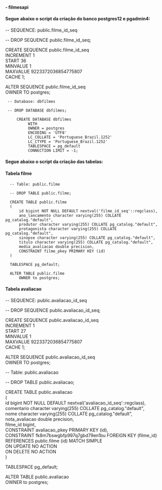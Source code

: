 #### - filmesapi

#### Segue abaixo o script da criação do banco postgres12 e pgadmin4:

-- SEQUENCE: public.filme_id_seq <br/>

-- DROP SEQUENCE public.filme_id_seq; <br/>

CREATE SEQUENCE public.filme_id_seq <br/>
    INCREMENT 1  <br/>
    START 36     <br/>
    MINVALUE 1   <br/>
    MAXVALUE 9223372036854775807  <br/>
    CACHE 1;  <br/>

ALTER SEQUENCE public.filme_id_seq  <br/>
    OWNER TO postgres;  <br/>
 
     -- Database: dbfilmes 

     -- DROP DATABASE dbfilmes;

         CREATE DATABASE dbfilmes
              WITH
              OWNER = postgres
              ENCODING = 'UTF8'
              LC_COLLATE = 'Portuguese_Brazil.1252' 
              LC_CTYPE = 'Portuguese_Brazil.1252' 
              TABLESPACE = pg_default 
              CONNECTION LIMIT = -1; 
              
#### Segue abaixo o script da criação das tabelas:

#### Tabela filme

      -- Table: public.filme

      -- DROP TABLE public.filme;

      CREATE TABLE public.filme
      (
          id bigint NOT NULL DEFAULT nextval('filme_id_seq'::regclass),
          ano_lancamento character varying(255) COLLATE pg_catalog."default",
          produtor character varying(255) COLLATE pg_catalog."default",
          protagonista character varying(255) COLLATE pg_catalog."default",
          sinopse character varying(255) COLLATE pg_catalog."default",
          titulo character varying(255) COLLATE pg_catalog."default",
          media_avaliacao double precision,
          CONSTRAINT filme_pkey PRIMARY KEY (id)
      )

      TABLESPACE pg_default;

      ALTER TABLE public.filme
          OWNER to postgres;
          
#### Tabela avaliacao

-- SEQUENCE: public.avaliacao_id_seq  <br/>

-- DROP SEQUENCE public.avaliacao_id_seq;  <br/>

CREATE SEQUENCE public.avaliacao_id_seq  <br/>
    INCREMENT 1  <br/>
    START 27     <br/>
    MINVALUE 1   <br/>
    MAXVALUE 9223372036854775807  <br/>
    CACHE 1; <br/>

ALTER SEQUENCE public.avaliacao_id_seq <br/>
    OWNER TO postgres; <br/>
    

-- Table: public.avaliacao <br/>

-- DROP TABLE public.avaliacao;<br/>

CREATE TABLE public.avaliacao<br/>
(<br/>
    id bigint NOT NULL DEFAULT nextval('avaliacao_id_seq'::regclass),<br/>
    comentario character varying(255) COLLATE pg_catalog."default",<br/>
    nome character varying(255) COLLATE pg_catalog."default",<br/>
    nota_avaliacao double precision,<br/>
    filme_id bigint,<br/>
    CONSTRAINT avaliacao_pkey PRIMARY KEY (id),<br/>
    CONSTRAINT fk8m7bswgbfp997q7gbd79en1bu FOREIGN KEY (filme_id)<br/>
        REFERENCES public.filme (id) MATCH SIMPLE<br/>
        ON UPDATE NO ACTION<br/>
        ON DELETE NO ACTION<br/>
)<br/>

TABLESPACE pg_default;<br/>

ALTER TABLE public.avaliacao<br/>
    OWNER to postgres;<br/>
             
